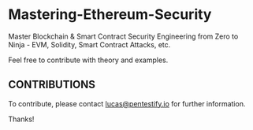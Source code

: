 # Mastering-Ethereum-Security
Master Blockchain &amp; Smart Contract Security Engineering from Zero to Ninja - EVM, Solidity, Smart Contract Attacks, etc.

Feel free to contribute with theory and examples.

## CONTRIBUTIONS
To contribute, please contact lucas@pentestify.io for further information. 

Thanks!
